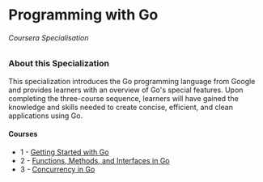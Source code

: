 # Programming with Go

###### Coursera Specialisation 

### About this Specialization
This specialization introduces the Go programming language from Google
and provides learners with an overview of Go's special features.
Upon completing the three-course sequence, learners will have gained
the knowledge and skills needed to create concise, efficient, and clean applications using Go.

#### Courses 

* 1 - [Getting Started with Go](https://www.coursera.org/programs/program-natsional-nii-tiekhnichnii-univiersitiet-ukrayini-kiyivs-kii?collectionId=&currentTab=CATALOG&productId=fuFdqqrEEeeQCg4vdZhqYg&productType=course&showMiniModal=true)
* 2 - [Functions, Methods, and Interfaces in Go](https://www.coursera.org/programs/program-natsional-nii-tiekhnichnii-univiersitiet-ukrayini-kiyivs-kii?collectionId=&currentTab=CATALOG&productId=fpgfB6rEEeehUAoZLUjGpg&productType=s12n&showMiniModal=true) 
* 3 - [Concurrency in Go](https://www.coursera.org/programs/program-natsional-nii-tiekhnichnii-univiersitiet-ukrayini-kiyivs-kii?collectionId=&currentTab=CATALOG&productId=fpgfB6rEEeehUAoZLUjGpg&productType=s12n&showMiniModal=true)

